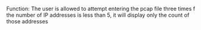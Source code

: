 Function: The user is allowed to attempt entering the pcap file three times
f the number of IP addresses is less than 5, it will display only the count of those addresses
